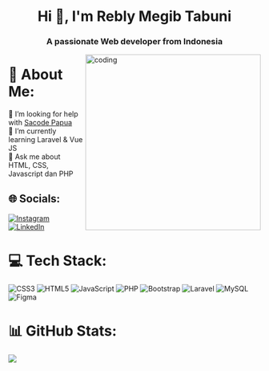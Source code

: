 <h1 align="center">Hi 👋, I'm Rebly Megib Tabuni</h1>
<h3 align="center">A passionate Web developer from Indonesia</h3>

<img align="right" alt="coding" width="350" src="https://anjastabuni.github.io/assets/img/profil1.png">


# 💫 About Me:
🤝 I’m looking for help with [Sacode Papua](https://www.sacode.web.id/)<br>🌱 I’m currently learning Laravel & Vue JS<br>💬 Ask me about HTML, CSS, Javascript dan PHP<br>


## 🌐 Socials:
[![Instagram](https://img.shields.io/badge/Instagram-%23E4405F.svg?logo=Instagram&logoColor=white)](https://instagram.com/code.liar) [![LinkedIn](https://img.shields.io/badge/LinkedIn-%230077B5.svg?logo=linkedin&logoColor=white)](https://linkedin.com/in/reblytabuni22) 

# 💻 Tech Stack:
![CSS3](https://img.shields.io/badge/css3-%231572B6.svg?style=plastic&logo=css3&logoColor=white) ![HTML5](https://img.shields.io/badge/html5-%23E34F26.svg?style=plastic&logo=html5&logoColor=white) ![JavaScript](https://img.shields.io/badge/javascript-%23323330.svg?style=plastic&logo=javascript&logoColor=%23F7DF1E) ![PHP](https://img.shields.io/badge/php-%23777BB4.svg?style=plastic&logo=php&logoColor=white) ![Bootstrap](https://img.shields.io/badge/bootstrap-%23563D7C.svg?style=plastic&logo=bootstrap&logoColor=white)  ![Laravel](https://img.shields.io/badge/laravel-%23FF2D20.svg?style=plastic&logo=laravel&logoColor=white)   ![MySQL](https://img.shields.io/badge/mysql-%2300f.svg?style=plastic&logo=mysql&logoColor=white) 	![Figma](https://img.shields.io/badge/figma-%23F24E1E.svg?style=plastic&logo=figma&logoColor=white)
# 📊 GitHub Stats:
![](https://github-readme-stats.vercel.app/api/top-langs/?username=anjastabuni&theme=vue-dark&hide_border=false&include_all_commits=true&count_private=true&layout=compact)


<!-- Proudly created with GPRM ( https://gprm.itsvg.in ) -->

